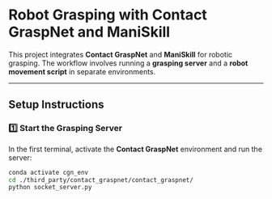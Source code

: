 # Robot Grasping with Contact GraspNet and ManiSkill

This project integrates **Contact GraspNet** and **ManiSkill** for robotic grasping. The workflow involves running a **grasping server** and a **robot movement script** in separate environments.

---

## **Setup Instructions**

### **1️⃣ Start the Grasping Server**
In the first terminal, activate the **Contact GraspNet** environment and run the server:

```bash
conda activate cgn_env
cd ./third_party/contact_graspnet/contact_graspnet/
python socket_server.py
